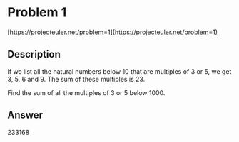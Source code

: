 # Problem 1
[https://projecteuler.net/problem=1](https://projecteuler.net/problem=1)

## Description
If we list all the natural numbers below 10 that are multiples of 3 or 5, we get 3, 5, 6 and 9. The sum of these multiples is 23.

Find the sum of all the multiples of 3 or 5 below 1000.


## Answer
233168
